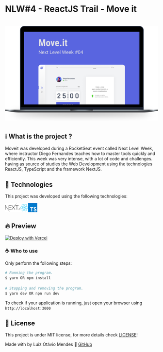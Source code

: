 # NLW#4 - ReactJS Trail - Move it

<h1 align="center">
    <img alt="Move.it" title="Move.it" src=".github/moveit.svg" />
</h1>

## :information_source: What is the project ?

Moveit was developed during a RocketSeat event called Next Level Week, where instructor Diego Fernandes teaches how to master tools quickly and efficiently. This week was very intense, with a lot of code and challenges. having as source of studies the Web Development using the technologies ReactJS, TypeScript and the framework NextJS.

## 🧪 Technologies

This project was developed using the following technologies:

<img align="left" height="30px" alt="Next.js" src=".github/nextjs.svg" />
<img align="left" height="30px" alt="ReactJS" src=".github/react.svg" />
<img align="left" height="30px" alt="TypeScript" src=".github/typescript.svg" />
<br />
<br />

## 🔥 Preview

[![Deploy with Vercel](https://vercel.com/button)][linkvercel]

### ☕️ Who to use

Only perform the following steps:

```bash
# Running the program.
$ yarn OR npm install

# Stopping and removing the program.
$ yarn dev OR npn run dev
```

To check if your application is running, just open your browser using `http://localhost:3000`

## :memo: License

This project is under MIT license, for more details check [LICENSE][license]!

Made with by Luiz Otávio Mendes :wave: [GitHub][github]

[github]: https://github.com/luizhttps
[license]: https://cogumm.mit-license.org/
[telegram]: https://t.me/luizotavio_ms
[linkvercel]: https://#/
[nextjs]: https://nextjs.org/
[react]: https://reactjs.org
[typescript]: https://www.typescriptlang.org/
